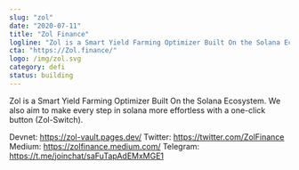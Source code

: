 ```yaml
---
slug: "zol"
date: "2020-07-11"
title: "Zol Finance"
logline: "Zol is a Smart Yield Farming Optimizer Built On the Solana Ecosystem ☀️."
cta: "https://Zol.finance/"
logo: /img/zol.svg
category: defi
status: building
---
```


Zol is a Smart Yield Farming Optimizer Built On the Solana Ecosystem. We also aim to make every step in solana more effortless with a one-click button (Zol-Switch).

Devnet: https://zol-vault.pages.dev/
Twitter: https://twitter.com/ZolFinance
Medium: https://zolfinance.medium.com/
Telegram: https://t.me/joinchat/saFuTapAdEMxMGE1